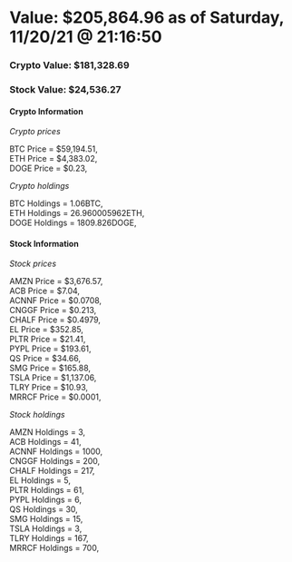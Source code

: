 # Value: $205,864.96 as of Saturday, 11/20/21 @ 21:16:50 

### Crypto Value: $181,328.69

### Stock Value: $24,536.27

#### Crypto Information 
*Crypto prices* 

BTC Price = $59,194.51,  
ETH Price = $4,383.02,  
DOGE Price = $0.23,  


*Crypto holdings* 

BTC Holdings = 1.06BTC,  
ETH Holdings = 26.960005962ETH,  
DOGE Holdings = 1809.826DOGE,  


#### Stock Information 

*Stock prices* 

AMZN Price = $3,676.57,  
ACB Price = $7.04,  
ACNNF Price = $0.0708,  
CNGGF Price = $0.213,  
CHALF Price = $0.4979,  
EL Price = $352.85,  
PLTR Price = $21.41,  
PYPL Price = $193.61,  
QS Price = $34.66,  
SMG Price = $165.88,  
TSLA Price = $1,137.06,  
TLRY Price = $10.93,  
MRRCF Price = $0.0001,  


*Stock holdings* 

AMZN Holdings = 3,  
ACB Holdings = 41,  
ACNNF Holdings = 1000,  
CNGGF Holdings = 200,  
CHALF Holdings = 217,  
EL Holdings = 5,  
PLTR Holdings = 61,  
PYPL Holdings = 6,  
QS Holdings = 30,  
SMG Holdings = 15,  
TSLA Holdings = 3,  
TLRY Holdings = 167,  
MRRCF Holdings = 700,  


